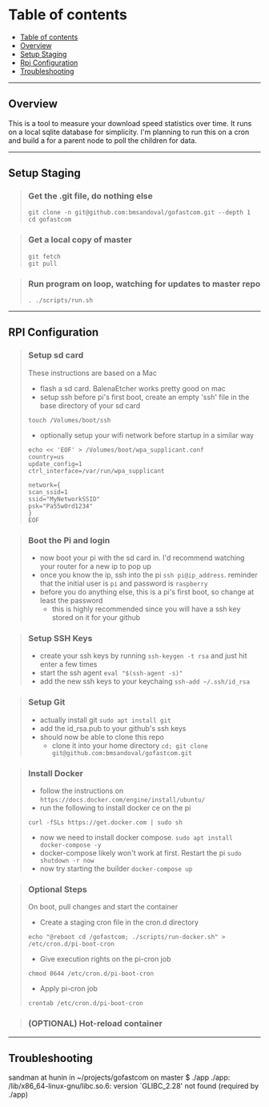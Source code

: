 Table of contents
=================
   * [Table of contents](#table-of-contents)
   * [Overview](#overview)
   * [Setup Staging](#setup-staging)
   * [Rpi Configuration](#rpi-configuration)
   * [Troubleshooting](#troubleshooting)
   
------------------------------------------------------------------------
## Overview
This is a tool to measure your download speed statistics over time. It runs on a local sqlite database for simplicity.
I'm planning to run this on a cron and build a for a parent node to poll the children for data.

------------------------------------------------------------------------
## Setup Staging
>### Get the .git file, do nothing else
>```
>git clone -n git@github.com:bmsandoval/gofastcom.git --depth 1
>cd gofastcom
>```

>### Get a local copy of master
>```
>git fetch
>git pull
>```

>### Run program on loop, watching for updates to master repo
>```
>. ./scripts/run.sh
>```

------------------------------------------------------------------------
## RPI Configuration
>### Setup sd card
>These instructions are based on a Mac
>* flash a sd card. BalenaEtcher works pretty good on mac
>* setup ssh before pi's first boot, create an empty 'ssh' file in the base directory of your sd card
>```
>touch /Volumes/boot/ssh
>```
>* optionally setup your wifi network before startup in a similar way
>```
>echo << 'EOF' > /Volumes/boot/wpa_supplicant.conf
>country=us
>update_config=1
>ctrl_interface=/var/run/wpa_supplicant
>
>network={
> scan_ssid=1
> ssid="MyNetworkSSID"
> psk="Pa55w0rd1234"
>}
>EOF
>```

>### Boot the Pi and login
>* now boot your pi with the sd card in. I'd recommend watching your router for a new ip to pop up
>* once you know the ip, ssh into the pi `ssh pi@ip_address`. reminder that the initial user is `pi` and password is `raspberry`
>* before you do anything else, this is a pi's first boot, so change at least the password
>   * this is highly recommended since you will have a ssh key stored on it for your github

>### Setup SSH Keys
>* create your ssh keys by running `ssh-keygen -t rsa` and just hit enter a few times
>* start the ssh agent `eval "$(ssh-agent -s)"`
>* add the new ssh keys to your keychaing `ssh-add ~/.ssh/id_rsa`

>### Setup Git
>* actually install git `sudo apt install git`
>* add the id_rsa.pub to your github's ssh keys
>* should now be able to clone this repo
>   * clone it into your home directory `cd; git clone git@github.com:bmsandoval/gofastcom.git`

>### Install Docker
>* follow the instructions on `https://docs.docker.com/engine/install/ubuntu/`
>* run the following to install docker ce on the pi
>```
>curl -fSLs https://get.docker.com | sudo sh
>```
>* now we need to install docker compose. `sudo apt install docker-compose -y`
>* docker-compose likely won't work at first. Restart the pi `sudo shutdown -r now`
>* now try starting the builder `docker-compose up`

>### Optional Steps
>On boot, pull changes and start the container
>* Create a staging cron file in the cron.d directory
>```
> echo "@reboot cd /gofastcom; ./scripts/run-docker.sh" > /etc/cron.d/pi-boot-cron
>```
>* Give execution rights on the pi-cron job
>```
> chmod 0644 /etc/cron.d/pi-boot-cron
>```
>* Apply pi-cron job
>```
> crontab /etc/cron.d/pi-boot-cron
>```


>### (OPTIONAL) Hot-reload container

------------------------------------------------------------------------
## Troubleshooting
sandman at hunin in ~/projects/gofastcom on master
$ ./app
./app: /lib/x86_64-linux-gnu/libc.so.6: version `GLIBC_2.28' not found (required by ./app)